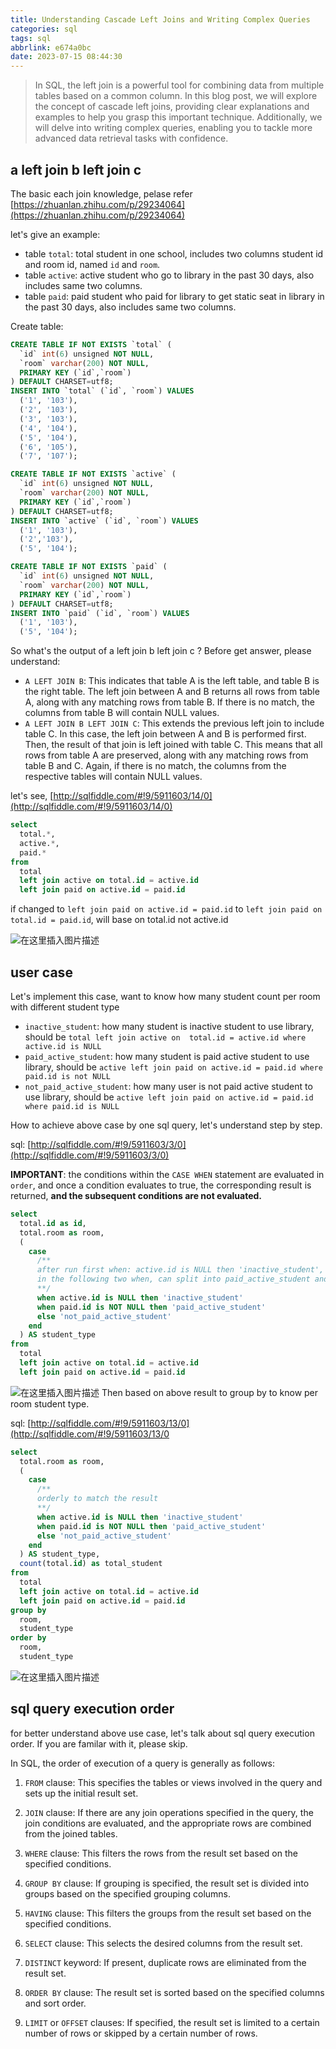 ```yaml
---
title: Understanding Cascade Left Joins and Writing Complex Queries
categories: sql
tags: sql
abbrlink: e674a0bc
date: 2023-07-15 08:44:30
---
```


> In SQL, the left join is a powerful tool for combining data from multiple tables based on a common column. In this blog post, we will explore the concept of cascade left joins, providing clear explanations and examples to help you grasp this important technique. Additionally, we will delve into writing complex queries, enabling you to tackle more advanced data retrieval tasks with confidence. 
<!--more-->

## a left join b left join c

The basic each join knowledge, pelase refer [https://zhuanlan.zhihu.com/p/29234064](https://zhuanlan.zhihu.com/p/29234064)

let's give an example: 
* table `total`: total  student in one school, includes two columns student id and room id, named `id` and `room`. 
* table `active`: active student who go to library in the past 30 days, also includes same two columns. 
* table `paid`: paid student who paid for library to get static seat in library in the past 30 days, also includes same two columns. 

Create table: 
```sql
CREATE TABLE IF NOT EXISTS `total` (
  `id` int(6) unsigned NOT NULL,
  `room` varchar(200) NOT NULL,
  PRIMARY KEY (`id`,`room`)
) DEFAULT CHARSET=utf8;
INSERT INTO `total` (`id`, `room`) VALUES
  ('1', '103'),
  ('2', '103'),
  ('3', '103'),
  ('4', '104'),
  ('5', '104'),
  ('6', '105'),
  ('7', '107');

CREATE TABLE IF NOT EXISTS `active` (
  `id` int(6) unsigned NOT NULL,
  `room` varchar(200) NOT NULL,
  PRIMARY KEY (`id`,`room`)
) DEFAULT CHARSET=utf8;
INSERT INTO `active` (`id`, `room`) VALUES
  ('1', '103'),
  ('2','103'),
  ('5', '104');

CREATE TABLE IF NOT EXISTS `paid` (
  `id` int(6) unsigned NOT NULL,
  `room` varchar(200) NOT NULL,
  PRIMARY KEY (`id`,`room`)
) DEFAULT CHARSET=utf8;
INSERT INTO `paid` (`id`, `room`) VALUES
  ('1', '103'),
  ('5', '104');
```
So what's the output of a left join b left join c ? Before get answer, please understand: 

* `A LEFT JOIN B`: This indicates that table A is the left table, and table B is the right table. The left join between A and B returns all rows from table A, along with any matching rows from table B. If there is no match, the columns from table B will contain NULL values.
* `A LEFT JOIN B LEFT JOIN C`: This extends the previous left join to include table C. In this case, the left join between A and B is performed first. Then, the result of that join is left joined with table C. This means that all rows from table A are preserved, along with any matching rows from table B and C. Again, if there is no match, the columns from the respective tables will contain NULL values.

let's see, [http://sqlfiddle.com/#!9/5911603/14/0](http://sqlfiddle.com/#!9/5911603/14/0)

```sql
select
  total.*,
  active.*,
  paid.*
from
  total
  left join active on total.id = active.id
  left join paid on active.id = paid.id
```
if changed to `left join paid on active.id = paid.id` to `left join paid on total.id = paid.id`,  will base on total.id not active.id 

![在这里插入图片描述](https://img-blog.csdnimg.cn/3e4f8eae116241ae93ac02c6cb53a302.png)

## user case 
Let's implement this case, want to know how many student count per room with different student type
*  `inactive_student`:  how many student is inactive student to use library, should be `total left join active on  total.id = active.id where active.id is NULL`
* `paid_active_student`:  how many student is paid active student to use library, should be `active left join paid on active.id = paid.id where paid.id is not NULL`
* `not_paid_active_student`: how many user is not paid active student to use library, should be `active left join paid on active.id = paid.id where paid.id is NULL`

How to achieve above case by one sql query, let's understand step by step. 

sql: [http://sqlfiddle.com/#!9/5911603/3/0](http://sqlfiddle.com/#!9/5911603/3/0)

**IMPORTANT**:  the conditions within the `CASE WHEN` statement are evaluated in `order`, and once a condition evaluates to true, the corresponding result is returned, **and the subsequent conditions are not evaluated.**

```sql
select
  total.id as id,
  total.room as room,
  (
    case 
      /**
      after run first when: active.id is NULL then 'inactive_student', the rest of users are active student. 
      in the following two when, can split into paid_active_student and not_paid_active_student
      **/
      when active.id is NULL then 'inactive_student'
      when paid.id is NOT NULL then 'paid_active_student'
      else 'not_paid_active_student'
    end
  ) AS student_type
from
  total
  left join active on total.id = active.id
  left join paid on active.id = paid.id
```
![在这里插入图片描述](https://img-blog.csdnimg.cn/8d7d7bfffe1b4318b50fc37be59f44ee.png)
Then based on above result to group by to know per room student type. 

sql: [http://sqlfiddle.com/#!9/5911603/13/0](http://sqlfiddle.com/#!9/5911603/13/0

```sql
select
  total.room as room,
  (
    case
      /**
      orderly to match the result
      **/
      when active.id is NULL then 'inactive_student'
      when paid.id is NOT NULL then 'paid_active_student'
      else 'not_paid_active_student'
    end
  ) AS student_type,
  count(total.id) as total_student
from
  total
  left join active on total.id = active.id
  left join paid on active.id = paid.id
group by
  room,
  student_type
order by
  room,
  student_type
```
![在这里插入图片描述](https://img-blog.csdnimg.cn/b8fc28eaa2794dd0af7b9247c7caa781.png)

## sql query execution order 

for better understand above use case, let's talk about sql query execution order. If you are familar with it, please skip. 

In SQL, the order of execution of a query is generally as follows:

 1.  `FROM` clause: This specifies the tables or views involved in the query and sets up the initial result set.

2. `JOIN` clause: If there are any join operations specified in the query, the join conditions are evaluated, and the appropriate rows are combined from the joined tables.

3. `WHERE` clause: This filters the rows from the result set based on the specified conditions.

4. `GROUP BY` clause: If grouping is specified, the result set is divided into groups based on the specified grouping columns.

5. `HAVING` clause: This filters the groups from the result set based on the specified conditions.

6. `SELECT` clause: This selects the desired columns from the result set.

7. `DISTINCT` keyword: If present, duplicate rows are eliminated from the result set.

8. `ORDER BY` clause: The result set is sorted based on the specified columns and sort order.

9. `LIMIT` or `OFFSET` clauses: If specified, the result set is limited to a certain number of rows or skipped by a certain number of rows.
